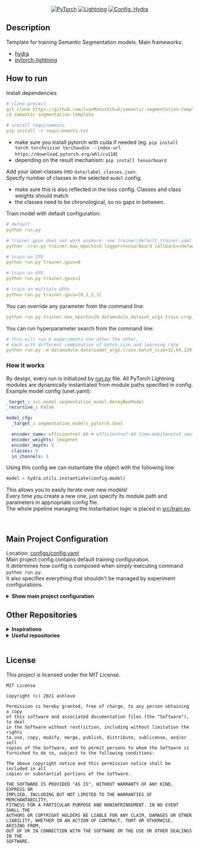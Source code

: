 <div align="center">

<a href="https://pytorch.org/get-started/locally/"><img alt="PyTorch" src="https://img.shields.io/badge/PyTorch-ee4c2c?logo=pytorch&logoColor=white"></a>
<a href="https://pytorchlightning.ai/"><img alt="Lightning" src="https://img.shields.io/badge/-Lightning-792ee5?logo=pytorchlightning&logoColor=white"></a>
<a href="https://hydra.cc/"><img alt="Config: Hydra" src="https://img.shields.io/badge/Config-Hydra-89b8cd"></a>

</div>

## Description

Template for training Semantic Segmentation models.
Main frameworks:

- [hydra](https://github.com/facebookresearch/hydra)
- [pytorch-lightning](https://github.com/PyTorchLightning/pytorch-lightning)

## How to run

Install dependencies

```yaml
# clone project
git clone https://github.com/IvanMatoshchuk/semantic-segmentation-template
cd semantic-segmentation-template

# install requirements
pip install -r requirements.txt
```

- make sure you install pytorch with cuda if needed (eg. `pip install torch torchvision torchaudio --index-url https://download.pytorch.org/whl/cu118`)
- depending on the result mechanism: `pip install tensorboard`

Add your label-classes into `data/label_classes.json`.\
Specify number of classes in the selected `model` config.

- make sure this is also reflected in the loss config. Classes and class weights should match
- the classes need to be chronological, so no gaps in between.

Train model with default configuration:

```yaml
# default
python run.py

# trainer.gpus does not work anymore. see trainer/default_trainer.yaml
python .\run.py trainer.max_epochs=5 logger=tensorboard callbacks=default trainer.accelerator=cpu trainer.devices=1

# train on CPU
python run.py trainer.gpus=0

# train on GPU
python run.py trainer.gpus=1

# train on multiple GPUs
python run.py trainer.gpus=[0,1,2,3]
```

You can override any parameter from the command line:

```yaml
python run.py trainer.max_epochs=20 datamodule.dataset_args.train.crop_size=416 model=unet
```

You can run hyperparameter search from the command line:

```yaml
# this will run 6 experiments one after the other,
# each with different combination of batch_size and learning rate
python run.py -m datamodule.dataloader_args.train.batch_size=32,64,128 optimizer.lr=0.001,0.0005
```

### How it works

By design, every run is initialized by [run.py](run.py) file. All PyTorch Lightning modules are dynamically instantiated from module paths specified in config. Example model config (unet.yaml):

```yaml
_target_: src.model.segmentation_model.HoneyBeeModel
_recursive_: False

model_cfg:
  _target_: segmentation_models_pytorch.Unet

  encoder_name: efficientnet-b0 # efficientnet-b0 timm-mobilenetv3_small_100
  encoder_weights: imagenet
  encoder_depth: 5
  classes: 9
  in_channels: 1
```

Using this config we can instantiate the object with the following line:

```python
model = hydra.utils.instantiate(config.model)
```

This allows you to easily iterate over new models!<br>
Every time you create a new one, just specify its module path and parameters in appriopriate config file. <br>
The whole pipeline managing the instantiation logic is placed in [src/train.py](src/train.py).

<br>

## Main Project Configuration

Location: [configs/config.yaml](configs/config.yaml)<br>
Main project config contains default training configuration.<br>
It determines how config is composed when simply executing command `python run.py`.<br>
It also specifies everything that shouldn't be managed by experiment configurations.

<details>
<summary><b>Show main project configuration</b></summary>

```yaml
# specify here default training configuration
defaults:
  - _self_
  - logger: wandb
  - callbacks: wandb
  - datamodule: batch_datamodule
  - model: unet
  - trainer: default_trainer
  - optimizer: adam
  - scheduler: cosinewarm
  - loss: dice_with_ce

  # enable color logging
  - override hydra/hydra_logging: colorlog
  - override hydra/job_logging: colorlog

general:
  name: test # name of the run, accessed by loggers
  seed: 123
  work_dir: ${hydra:runtime.cwd}

# print config at the start
print_config: True

# disable python warnings if they annoy you
ignore_warnings: False

# check performance on test set, using the best model achieved during training
# lightning chooses best model based on metric specified in checkpoint callback
test_after_training: False
```

</details>

## Other Repositories

<details>
<summary><b>Inspirations</b></summary>

This template was inspired by:

- [PyTorchLightning/deep-learninig-project-template](https://github.com/PyTorchLightning/deep-learning-project-template)
- [Erlemar/pytorch_tempest](https://github.com/Erlemar/pytorch_tempest)
- [ashleve/lightning-hydra-template](https://github.com/ashleve/lightning-hydra-template)

</details>

<details>
<summary><b>Useful repositories</b></summary>

- [pytorch/hydra-torch](https://github.com/pytorch/hydra-torch) - resources for configuring PyTorch classes with Hydra,
- [qubvel/segmentation_models.pytorch](https://github.com/qubvel/segmentation_models.pytorch) - pytorch-based models for semantic segmentation.

</details>

 <br>

## License

This project is licensed under the MIT License.

```
MIT License

Copyright (c) 2021 ashleve

Permission is hereby granted, free of charge, to any person obtaining a copy
of this software and associated documentation files (the "Software"), to deal
in the Software without restriction, including without limitation the rights
to use, copy, modify, merge, publish, distribute, sublicense, and/or sell
copies of the Software, and to permit persons to whom the Software is
furnished to do so, subject to the following conditions:

The above copyright notice and this permission notice shall be included in all
copies or substantial portions of the Software.

THE SOFTWARE IS PROVIDED "AS IS", WITHOUT WARRANTY OF ANY KIND, EXPRESS OR
IMPLIED, INCLUDING BUT NOT LIMITED TO THE WARRANTIES OF MERCHANTABILITY,
FITNESS FOR A PARTICULAR PURPOSE AND NONINFRINGEMENT. IN NO EVENT SHALL THE
AUTHORS OR COPYRIGHT HOLDERS BE LIABLE FOR ANY CLAIM, DAMAGES OR OTHER
LIABILITY, WHETHER IN AN ACTION OF CONTRACT, TORT OR OTHERWISE, ARISING FROM,
OUT OF OR IN CONNECTION WITH THE SOFTWARE OR THE USE OR OTHER DEALINGS IN THE
SOFTWARE.
```

<br>
